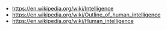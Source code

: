 - https://en.wikipedia.org/wiki/Intelligence
- https://en.wikipedia.org/wiki/Outline_of_human_intelligence
- https://en.wikipedia.org/wiki/Human_intelligence